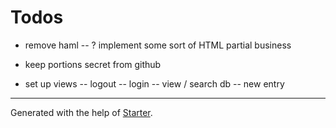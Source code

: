 # Todos

- remove haml
-- ? implement some sort of HTML partial business
- keep portions secret from github

- set up views
-- logout
-- login
-- view / search db
-- new entry

***

Generated with the help of [Starter](https://github.com/zachwolf/Starter).